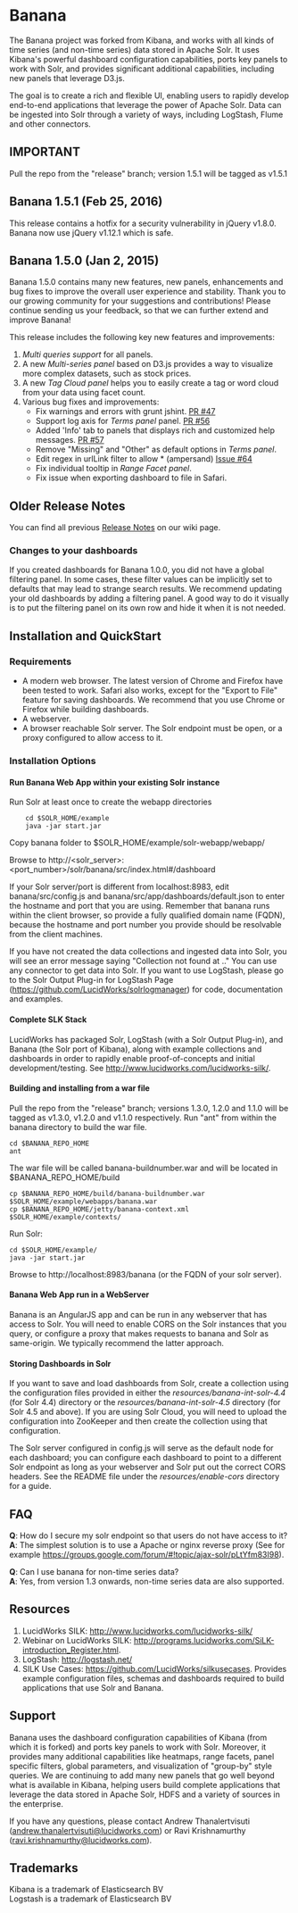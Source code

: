 # Banana

The Banana project was forked from Kibana, and works with all kinds of time series (and non-time series) data stored in Apache Solr. It uses Kibana's powerful dashboard configuration capabilities, ports key panels to work with Solr, and provides significant additional capabilities, including new panels that leverage D3.js. 

The goal is to create a rich and flexible UI, enabling users to rapidly develop end-to-end applications that leverage the power of Apache Solr. Data can be ingested into Solr through a variety of ways, including LogStash, Flume and other connectors.

 
## IMPORTANT

Pull the repo from the "release" branch; version 1.5.1 will be tagged as v1.5.1

## Banana 1.5.1 (Feb 25, 2016)

This release contains a hotfix for a security vulnerability in jQuery v1.8.0. Banana now use jQuery v1.12.1 which is safe.

## Banana 1.5.0 (Jan 2, 2015)

Banana 1.5.0 contains many new features, new panels, enhancements and bug fixes to improve the overall user experience and stability. Thank you to our growing community for your suggestions and contributions! Please continue sending us your feedback, so that we can further extend and improve Banana!

This release includes the following key new features and improvements:

1. _Multi queries support_ for all panels.
2. A new _Multi-series panel_ based on D3.js provides a way to visualize more complex datasets, such as stock prices.
3. A new _Tag Cloud panel_ helps you to easily create a tag or word cloud from your data using facet count.
4. Various bug fixes and improvements:
    - Fix warnings and errors with grunt jshint. [PR #47](https://github.com/LucidWorks/banana/pull/47)
    - Support log axis for _Terms panel_ panel. [PR #56](https://github.com/LucidWorks/banana/pull/56)
    - Added 'Info' tab to panels that displays rich and customized help messages. [PR #57](https://github.com/LucidWorks/banana/pull/57)
    - Remove "Missing" and "Other" as default options in _Terms panel_.
    - Edit regex in urlLink filter to allow * (ampersand) [Issue #64](https://github.com/LucidWorks/banana/issues/64)
    - Fix individual tooltip in _Range Facet panel_.
    - Fix issue when exporting dashboard to file in Safari.

## Older Release Notes

You can find all previous [Release Notes](https://github.com/LucidWorks/banana/wiki/Release-Notes) on our wiki page.


### Changes to your dashboards
If you created dashboards for Banana 1.0.0, you did not have a global filtering panel. In some cases, these filter values can be implicitly set to defaults that may lead to strange search results. We recommend updating your old dashboards by adding a filtering panel. A good way to do it visually is to put the filtering panel on its own row and hide it when it is not needed.

## Installation and QuickStart

### Requirements
* A modern web browser. The latest version of Chrome and Firefox have been tested to work. Safari also works, except for the "Export to File" feature for saving dashboards. We recommend that you use Chrome or Firefox while building dashboards.
* A webserver. 
* A browser reachable Solr server. The Solr endpoint must be open, or a proxy configured to allow access to it.

### Installation Options

#### Run Banana Web App within your existing Solr instance
Run Solr at least once to create the webapp directories  

		cd $SOLR_HOME/example  
		java -jar start.jar
		
Copy banana folder to $SOLR_HOME/example/solr-webapp/webapp/
 
Browse to http://\<solr\_server\>:\<port\_number\>/solr/banana/src/index.html#/dashboard

If your Solr server/port is different from localhost:8983, edit banana/src/config.js and banana/src/app/dashboards/default.json to enter the hostname and port that you are using. Remember that banana runs within the client browser, so provide a fully qualified domain name (FQDN), because the hostname and port number you provide should be resolvable from the client machines.

If you have not created the data collections and ingested data into Solr, you will see an error message saying "Collection not found at .." You can use any connector to get data into Solr. If you want to use LogStash, please go to the Solr Output Plug-in for LogStash Page (https://github.com/LucidWorks/solrlogmanager) for code, documentation and examples.


#### Complete SLK Stack

LucidWorks has packaged Solr, LogStash (with a Solr Output Plug-in), and Banana (the Solr port of Kibana), along with example collections and dashboards in order to rapidly enable proof-of-concepts and initial development/testing. See http://www.lucidworks.com/lucidworks-silk/. 


#### Building and installing from a war file
Pull the repo from the "release" branch; versions 1.3.0, 1.2.0 and 1.1.0 will be tagged as v1.3.0, v1.2.0 and v1.1.0 respectively.  Run "ant" from within the banana directory to build the war file.

    cd $BANANA_REPO_HOME  
    ant 
     
The war file will be called banana-buildnumber.war and will be located in $BANANA\_REPO\_HOME/build  

    cp $BANANA_REPO_HOME/build/banana-buildnumber.war $SOLR_HOME/example/webapps/banana.war   
    cp $BANANA_REPO_HOME/jetty/banana-context.xml $SOLR_HOME/example/contexts/      

Run Solr:

    cd $SOLR_HOME/example/
    java -jar start.jar    
    
Browse to http://localhost:8983/banana  (or the FQDN of your solr server).

	
#### Banana Web App run in a WebServer

Banana is an AngularJS app and can be run in any webserver that has access to Solr. You will need to enable CORS on the Solr instances that you query, or configure a proxy that makes requests to banana and Solr as same-origin. We typically recommend the latter approach.


#### Storing Dashboards in Solr

If you want to save and load dashboards from Solr, create a collection using the configuration files provided in either the _resources/banana-int-solr-4.4_ (for Solr 4.4) directory or the _resources/banana-int-solr-4.5_ directory (for Solr 4.5 and above). If you are using Solr Cloud, you will need to upload the configuration into ZooKeeper and then create the collection using that configuration.

The Solr server configured in config.js will serve as the default node for each dashboard; you can configure each dashboard to point to a different Solr endpoint as long as your webserver and Solr put out the correct CORS headers. See the README file under the  _resources/enable-cors_ directory for a guide.

## FAQ

__Q__: How do I secure my solr endpoint so that users do not have access to it?   
__A__: The simplest solution is to use a Apache or nginx reverse proxy (See for example https://groups.google.com/forum/#!topic/ajax-solr/pLtYfm83I98).


__Q__: Can I use banana for non-time series data?  
__A__: Yes, from version 1.3 onwards, non-time series data are also supported.


## Resources


1.	LucidWorks SILK: http://www.lucidworks.com/lucidworks-silk/
2.	Webinar on LucidWorks SILK: http://programs.lucidworks.com/SiLK-introduction_Register.html.
3.	LogStash: http://logstash.net/
4.	SILK Use Cases: https://github.com/LucidWorks/silkusecases. Provides example configuration files, schemas and dashboards required to build applications that use Solr and Banana.



## Support

Banana uses the dashboard configuration capabilities of Kibana (from which it is forked) and ports key panels to work with Solr. Moreover, it provides many additional capabilities like heatmaps, range facets, panel specific filters, global parameters, and visualization of "group-by" style queries. We are continuing to add many new panels that go well beyond what is available in Kibana, helping users build complete applications that leverage the data stored in Apache Solr, HDFS and a variety of sources in the enterprise. 

If you have any questions, please contact Andrew Thanalertvisuti (andrew.thanalertvisuti@lucidworks.com) or Ravi Krishnamurthy (ravi.krishnamurthy@lucidworks.com).


## Trademarks

Kibana is a trademark of Elasticsearch BV  
Logstash is a trademark of Elasticsearch BV
